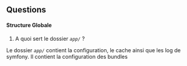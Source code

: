 ## Questions

#### Structure Globale

1. A quoi sert le dossier _`app/`_ ?

  Le dossier _`app/`_ contient la configuration, le cache ainsi que les log de symfony. Il contient la configuration des bundles

  
